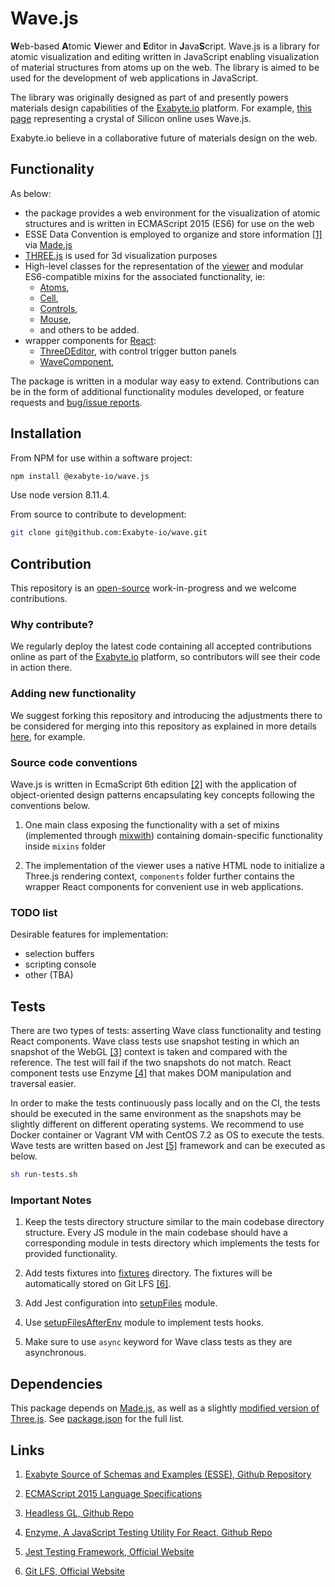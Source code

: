 # Wave.js

**W**eb-based **A**tomic **V**iewer and **E**ditor in **J**ava**S**cript. Wave.js is a library for atomic visualization and editing written in JavaScript enabling visualization of material structures from atoms up on the web. The library is aimed to be used for the development of web applications in JavaScript.

The library was originally designed as part of and presently powers materials design capabilities of the [Exabyte.io](https://exabyte.io) platform. For example, [this page](https://platform.exabyte.io/demo/materials/n3HSzCmyoctgJFGGE) representing a crystal of Silicon online uses Wave.js.

Exabyte.io believe in a collaborative future of materials design on the web.

## Functionality

As below:

- the package provides a web environment for the visualization of atomic structures and is written in ECMAScript 2015 (ES6) for use on the web
- ESSE Data Convention is employed to organize and store information [[1]](#links) via [Made.js](https://github.com/exabyte-io/made-js)
- [THREE.js](https://threejs.org/) is used for 3d visualization purposes
- High-level classes for the representation of the [viewer](src/wave.js) and modular ES6-compatible mixins for the associated functionality, ie:
    - [Atoms](src/mixins/atoms.js), 
    - [Cell](src/mixins/cell.js),
    - [Controls](src/mixins/controls.js),
    - [Mouse](src/mixins/mouse.js),
    - and others to be added.
- wrapper components for [React](https://reactjs.org/):
    - [ThreeDEditor](src/components/ThreeDEditor.js), with control trigger button panels
    - [WaveComponent](src/components/WaveComponent.js),

The package is written in a modular way easy to extend. Contributions can be in the form of additional functionality modules developed, or feature requests and [bug/issue reports](https://help.github.com/articles/creating-an-issue/).

## Installation

From NPM for use within a software project:

```bash
npm install @exabyte-io/wave.js

```
Use node version 8.11.4.

From source to contribute to development:

```bash
git clone git@github.com:Exabyte-io/wave.git
```

## Contribution

This repository is an [open-source](LICENSE.md) work-in-progress and we welcome contributions.

### Why contribute?

We regularly deploy the latest code containing all accepted contributions online as part of the [Exabyte.io](https://exabyte.io) platform, so contributors will see their code in action there.

### Adding new functionality

We suggest forking this repository and introducing the adjustments there to be considered for merging into this repository as explained in more details [here](https://gist.github.com/Chaser324/ce0505fbed06b947d962), for example.

### Source code conventions

Wave.js is written in EcmaScript 6th edition [[2]](#links) with the application of object-oriented design patterns encapsulating key concepts following the conventions below.

1. One main class exposing the functionality with a set of mixins (implemented through [mixwith](https://www.npmjs.com/package/mixwith)) containing domain-specific functionality inside `mixins` folder 

2. The implementation of the viewer uses a native HTML node to initialize a Three.js rendering context, `components` folder further contains the wrapper React components for convenient use in web applications.


### TODO list

Desirable features for implementation:

- selection buffers
- scripting console
- other (TBA)
    

## Tests

There are two types of tests: asserting Wave class functionality and testing React components. Wave class tests use snapshot testing in which an snapshot of the WebGL [[3]](#links) context is taken and compared with the reference. The test will fail if the two snapshots do not match. React component tests use Enzyme [[4]](#links) that makes DOM manipulation and traversal easier.

In order to make the tests continuously pass locally and on the CI, the tests should be executed in the same environment as the snapshots may be slightly different on different operating systems. We recommend to use Docker container or Vagrant VM with CentOS 7.2 as OS to execute the tests. Wave tests are written based on Jest [[5]](#links) framework and can be executed as below.

```bash
sh run-tests.sh
```

### Important Notes

1. Keep the tests directory structure similar to the main codebase directory structure. Every JS module in the main codebase should have a corresponding module in tests directory which implements the tests for provided functionality.

2. Add tests fixtures into [fixtures](./tests/fixtures) directory. The fixtures will be automatically stored on Git LFS [[6]](#links).

3. Add Jest configuration into [setupFiles](./tests/setupFiles.js) module.

4. Use [setupFilesAfterEnv](./tests/setupFilesAfterEnv.js) module to implement tests hooks.

5. Make sure to use `async` keyword for Wave class tests as they are asynchronous.

## Dependencies

This package depends on [Made.js](https://github.com/Exabyte-io/made.js), as well as a slightly [modified version of Three.js](https://github.com/Exabyte-io/three.js/commits/v0.90.0). See [package.json](package.json) for the full list.

## Links

1. [Exabyte Source of Schemas and Examples (ESSE), Github Repository](https://github.com/exabyte-io/exabyte-esse)
1. [ECMAScript 2015 Language Specifications](https://www.ecma-international.org/ecma-262/6.0/)

1. [Headless GL, Github Repo](https://github.com/stackgl/headless-gl)
1. [Enzyme, A JavaScript Testing Utility For React, Github Repo](https://github.com/airbnb/enzyme)
1. [Jest Testing Framework, Official Website](https://jestjs.io/index.html)
1. [Git LFS, Official Website](https://git-lfs.github.com/)
